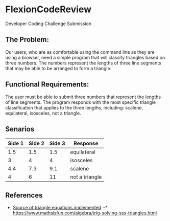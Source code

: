 ﻿# FlexionCodeReview
Developer Coding Challenge Submission

## The Problem: 
Our users, who are as comfortable using the command line as they are using a browser, need a simple program that will classify triangles based on three numbers. The numbers represent the lengths of three line segments that may be able to be arranged to form a triangle.

## Functional Requirements:
The user must be able to submit three numbers that represent the lengths of line segments.
The program responds with the most specific triangle classification that applies to the three lengths, including: scalene, equilateral, isosceles, not a triangle.

## Senarios
| Side 1 | Side 2 | Side 3 | Response       |
| ------ |--------| ------ | -------------- |
| 1.5    | 1.5    | 1.5    | equilateral    |
| 3      | 4      | 4      | isosceles      |
| 4.4    | 7.3    | 9.1    | scalene        |
| 4      | 6      | 11     | not a triangle |

## References
* [Source of triangle equations implemented](https://www.mathsisfun.com/algebra/trig-solving-sss-triangles.html)
⋅⋅*  https://www.mathsisfun.com/algebra/trig-solving-sss-triangles.html